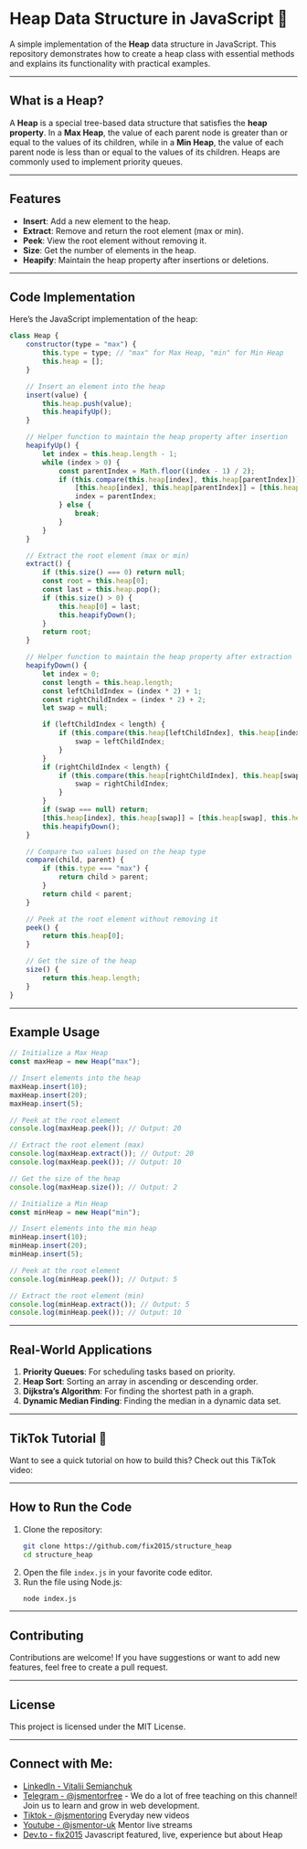 # Heap Data Structure in JavaScript 🚀  

A simple implementation of the **Heap** data structure in JavaScript. This repository demonstrates how to create a heap class with essential methods and explains its functionality with practical examples.  

---

## What is a Heap?  
A **Heap** is a special tree-based data structure that satisfies the **heap property**. In a **Max Heap**, the value of each parent node is greater than or equal to the values of its children, while in a **Min Heap**, the value of each parent node is less than or equal to the values of its children. Heaps are commonly used to implement priority queues.  

---

## Features  
- **Insert**: Add a new element to the heap.  
- **Extract**: Remove and return the root element (max or min).  
- **Peek**: View the root element without removing it.  
- **Size**: Get the number of elements in the heap.  
- **Heapify**: Maintain the heap property after insertions or deletions.  

---

## Code Implementation  

Here’s the JavaScript implementation of the heap:  

```javascript
class Heap {
    constructor(type = "max") {
        this.type = type; // "max" for Max Heap, "min" for Min Heap
        this.heap = [];
    }

    // Insert an element into the heap
    insert(value) {
        this.heap.push(value);
        this.heapifyUp();
    }

    // Helper function to maintain the heap property after insertion
    heapifyUp() {
        let index = this.heap.length - 1;
        while (index > 0) {
            const parentIndex = Math.floor((index - 1) / 2);
            if (this.compare(this.heap[index], this.heap[parentIndex])) {
                [this.heap[index], this.heap[parentIndex]] = [this.heap[parentIndex], this.heap[index]];
                index = parentIndex;
            } else {
                break;
            }
        }
    }

    // Extract the root element (max or min)
    extract() {
        if (this.size() === 0) return null;
        const root = this.heap[0];
        const last = this.heap.pop();
        if (this.size() > 0) {
            this.heap[0] = last;
            this.heapifyDown();
        }
        return root;
    }

    // Helper function to maintain the heap property after extraction
    heapifyDown() {
        let index = 0;
        const length = this.heap.length;
        const leftChildIndex = (index * 2) + 1;
        const rightChildIndex = (index * 2) + 2;
        let swap = null;

        if (leftChildIndex < length) {
            if (this.compare(this.heap[leftChildIndex], this.heap[index])) {
                swap = leftChildIndex;
            }
        }
        if (rightChildIndex < length) {
            if (this.compare(this.heap[rightChildIndex], this.heap[swap || index])) {
                swap = rightChildIndex;
            }
        }
        if (swap === null) return;
        [this.heap[index], this.heap[swap]] = [this.heap[swap], this.heap[index]];
        this.heapifyDown();
    }

    // Compare two values based on the heap type
    compare(child, parent) {
        if (this.type === "max") {
            return child > parent;
        }
        return child < parent;
    }

    // Peek at the root element without removing it
    peek() {
        return this.heap[0];
    }

    // Get the size of the heap
    size() {
        return this.heap.length;
    }
}
```

---

## Example Usage  

```javascript
// Initialize a Max Heap
const maxHeap = new Heap("max");

// Insert elements into the heap
maxHeap.insert(10);
maxHeap.insert(20);
maxHeap.insert(5);

// Peek at the root element
console.log(maxHeap.peek()); // Output: 20

// Extract the root element (max)
console.log(maxHeap.extract()); // Output: 20
console.log(maxHeap.peek()); // Output: 10

// Get the size of the heap
console.log(maxHeap.size()); // Output: 2

// Initialize a Min Heap
const minHeap = new Heap("min");

// Insert elements into the min heap
minHeap.insert(10);
minHeap.insert(20);
minHeap.insert(5);

// Peek at the root element
console.log(minHeap.peek()); // Output: 5

// Extract the root element (min)
console.log(minHeap.extract()); // Output: 5
console.log(minHeap.peek()); // Output: 10
```

---

## Real-World Applications  
1. **Priority Queues**: For scheduling tasks based on priority.  
2. **Heap Sort**: Sorting an array in ascending or descending order.  
3. **Dijkstra’s Algorithm**: For finding the shortest path in a graph.  
4. **Dynamic Median Finding**: Finding the median in a dynamic data set.  

---

## TikTok Tutorial 🎥  
Want to see a quick tutorial on how to build this? Check out this TikTok video:  
[]()  

---

## How to Run the Code  
1. Clone the repository:  
   ```bash
   git clone https://github.com/fix2015/structure_heap
   cd structure_heap
   ```
2. Open the file `index.js` in your favorite code editor.  
3. Run the file using Node.js:  
   ```bash
   node index.js
   ```

---

## Contributing  
Contributions are welcome! If you have suggestions or want to add new features, feel free to create a pull request.  

---

## License  
This project is licensed under the MIT License.  

---

## Connect with Me:
- [LinkedIn - Vitalii Semianchuk](https://www.linkedin.com/in/vitalii-semianchuk-9812a786/)
- [Telegram - @jsmentorfree](https://t.me/jsmentorfree) - We do a lot of free teaching on this channel! Join us to learn and grow in web development.
- [Tiktok - @jsmentoring](https://www.tiktok.com/@jsmentoring) Everyday new videos
- [Youtube - @jsmentor-uk](https://www.youtube.com/@jsmentor-uk) Mentor live streams
- [Dev.to - fix2015](https://dev.to/fix2015) Javascript featured, live, experience but about Heap
